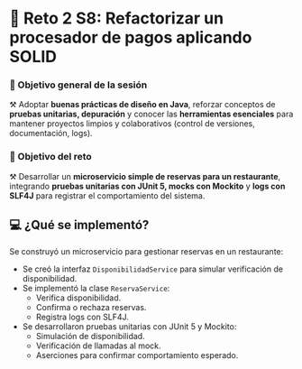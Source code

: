 # 📁 Reto 2 S8: Refactorizar un procesador de pagos aplicando SOLID

### 🎯 Objetivo general de la sesión
⚒️ Adoptar **buenas prácticas de diseño en Java**, reforzar conceptos de **pruebas unitarias, depuración** y conocer las **herramientas esenciales** para mantener proyectos limpios y colaborativos (control de versiones, documentación, logs).

### 🎯 Objetivo del reto
⚒️ Desarrollar un **microservicio simple de reservas para un restaurante**, integrando **pruebas unitarias con JUnit 5, mocks con Mockito** y **logs con SLF4J** para registrar el comportamiento del sistema.

## 💻 ¿Qué se implementó?
Se construyó un microservicio para gestionar reservas en un restaurante:
- Se creó la interfaz `DisponibilidadService` para simular verificación de disponibilidad.
- Se implementó la clase `ReservaService`:
  - Verifica disponibilidad.
  - Confirma o rechaza reservas.
  - Registra logs con SLF4J.
- Se desarrollaron pruebas unitarias con JUnit 5 y Mockito:
  - Simulación de disponibilidad.
  - Verificación de llamadas al mock.
  - Aserciones para confirmar comportamiento esperado.

